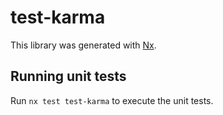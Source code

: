# test-karma

This library was generated with [Nx](https://nx.dev).

## Running unit tests

Run `nx test test-karma` to execute the unit tests.
